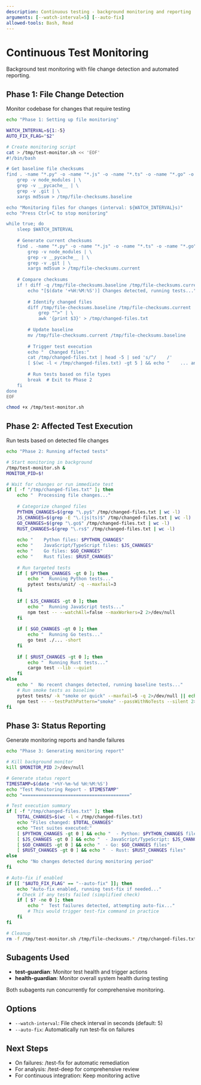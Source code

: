 ```yaml
---
description: Continuous testing - background monitoring and reporting
arguments: [--watch-interval=5] [--auto-fix]
allowed-tools: Bash, Read
---
```


# Continuous Test Monitoring

Background test monitoring with file change detection and automated reporting.

## Phase 1: File Change Detection
Monitor codebase for changes that require testing

```bash
echo "Phase 1: Setting up file monitoring"

WATCH_INTERVAL=${1:-5}
AUTO_FIX_FLAG="$2"

# Create monitoring script
cat > /tmp/test-monitor.sh << 'EOF'
#!/bin/bash

# Get baseline file checksums
find . -name "*.py" -o -name "*.js" -o -name "*.ts" -o -name "*.go" -o -name "*.rs" | \
    grep -v node_modules | \
    grep -v __pycache__ | \
    grep -v .git | \
    xargs md5sum > /tmp/file-checksums.baseline

echo "Monitoring files for changes (interval: ${WATCH_INTERVAL}s)"
echo "Press Ctrl+C to stop monitoring"

while true; do
    sleep $WATCH_INTERVAL
    
    # Generate current checksums
    find . -name "*.py" -o -name "*.js" -o -name "*.ts" -o -name "*.go" -o -name "*.rs" | \
        grep -v node_modules | \
        grep -v __pycache__ | \
        grep -v .git | \
        xargs md5sum > /tmp/file-checksums.current
    
    # Compare checksums
    if ! diff -q /tmp/file-checksums.baseline /tmp/file-checksums.current >/dev/null 2>&1; then
        echo "[$(date '+%H:%M:%S')] Changes detected, running tests..."
        
        # Identify changed files
        diff /tmp/file-checksums.baseline /tmp/file-checksums.current | \
            grep "^>" | \
            awk '{print $3}' > /tmp/changed-files.txt
        
        # Update baseline
        mv /tmp/file-checksums.current /tmp/file-checksums.baseline
        
        # Trigger test execution
        echo "  Changed files:"
        cat /tmp/changed-files.txt | head -5 | sed 's/^/    /'
        [ $(wc -l < /tmp/changed-files.txt) -gt 5 ] && echo "    ... and $(( $(wc -l < /tmp/changed-files.txt) - 5 )) more"
        
        # Run tests based on file types
        break  # Exit to Phase 2
    fi
done
EOF

chmod +x /tmp/test-monitor.sh
```

## Phase 2: Affected Test Execution
Run tests based on detected file changes

```bash
echo "Phase 2: Running affected tests"

# Start monitoring in background
/tmp/test-monitor.sh &
MONITOR_PID=$!

# Wait for changes or run immediate test
if [ -f "/tmp/changed-files.txt" ]; then
    echo "  Processing file changes..."
    
    # Categorize changed files
    PYTHON_CHANGES=$(grep "\.py$" /tmp/changed-files.txt | wc -l)
    JS_CHANGES=$(grep -E "\.(js|ts)$" /tmp/changed-files.txt | wc -l)
    GO_CHANGES=$(grep "\.go$" /tmp/changed-files.txt | wc -l)
    RUST_CHANGES=$(grep "\.rs$" /tmp/changed-files.txt | wc -l)
    
    echo "    Python files: $PYTHON_CHANGES"
    echo "    JavaScript/TypeScript files: $JS_CHANGES"
    echo "    Go files: $GO_CHANGES"
    echo "    Rust files: $RUST_CHANGES"
    
    # Run targeted tests
    if [ $PYTHON_CHANGES -gt 0 ]; then
        echo "  Running Python tests..."
        pytest tests/unit/ -q --maxfail=3
    fi
    
    if [ $JS_CHANGES -gt 0 ]; then
        echo "  Running JavaScript tests..."
        npm test -- --watchAll=false --maxWorkers=2 2>/dev/null
    fi
    
    if [ $GO_CHANGES -gt 0 ]; then
        echo "  Running Go tests..."
        go test ./... -short
    fi
    
    if [ $RUST_CHANGES -gt 0 ]; then
        echo "  Running Rust tests..."
        cargo test --lib --quiet
    fi
else
    echo "  No recent changes detected, running baseline tests..."
    # Run smoke tests as baseline
    pytest tests/ -k "smoke or quick" --maxfail=5 -q 2>/dev/null || echo "    Python smoke tests: N/A"
    npm test -- --testPathPattern="smoke" --passWithNoTests --silent 2>/dev/null || echo "    JavaScript smoke tests: N/A"
fi
```

## Phase 3: Status Reporting
Generate monitoring reports and handle failures

```bash
echo "Phase 3: Generating monitoring report"

# Kill background monitor
kill $MONITOR_PID 2>/dev/null

# Generate status report
TIMESTAMP=$(date '+%Y-%m-%d %H:%M:%S')
echo "Test Monitoring Report - $TIMESTAMP"
echo "========================================"

# Test execution summary
if [ -f "/tmp/changed-files.txt" ]; then
    TOTAL_CHANGES=$(wc -l < /tmp/changed-files.txt)
    echo "Files changed: $TOTAL_CHANGES"
    echo "Test suites executed:"
    [ $PYTHON_CHANGES -gt 0 ] && echo "  - Python: $PYTHON_CHANGES files"
    [ $JS_CHANGES -gt 0 ] && echo "  - JavaScript/TypeScript: $JS_CHANGES files"
    [ $GO_CHANGES -gt 0 ] && echo "  - Go: $GO_CHANGES files"
    [ $RUST_CHANGES -gt 0 ] && echo "  - Rust: $RUST_CHANGES files"
else
    echo "No changes detected during monitoring period"
fi

# Auto-fix if enabled
if [[ "$AUTO_FIX_FLAG" == "--auto-fix" ]]; then
    echo "Auto-fix enabled, running test-fix if needed..."
    # Check if any tests failed (simplified check)
    if [ $? -ne 0 ]; then
        echo "  Test failures detected, attempting auto-fix..."
        # This would trigger test-fix command in practice
    fi
fi

# Cleanup
rm -f /tmp/test-monitor.sh /tmp/file-checksums.* /tmp/changed-files.txt
```

## Subagents Used
- **test-guardian**: Monitor test health and trigger actions
- **health-guardian**: Monitor overall system health during testing

Both subagents run concurrently for comprehensive monitoring.

## Options
- `--watch-interval`: File check interval in seconds (default: 5)
- `--auto-fix`: Automatically run test-fix on failures

## Next Steps
- On failures: /test-fix for automatic remediation
- For analysis: /test-deep for comprehensive review
- For continuous integration: Keep monitoring active